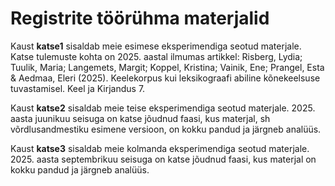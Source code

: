 # Registrite töörühma materjalid

Kaust **katse1** sisaldab meie esimese eksperimendiga seotud materjale. Katse tulemuste kohta on 2025. aastal ilmumas artikkel: Risberg, Lydia; Tuulik, Maria; Langemets, Margit; Koppel, Kristina; Vainik, Ene; Prangel, Esta & Aedmaa, Eleri (2025). Keelekorpus kui leksikograafi abiline kõnekeelsuse tuvastamisel. Keel ja Kirjandus 7.

Kaust **katse2** sisaldab meie teise eksperimendiga seotud materjale. 2025. aasta juunikuu seisuga on katse jõudnud faasi, kus materjal, sh võrdlusandmestiku esimene versioon, on kokku pandud ja järgneb analüüs. 

Kaust **katse3** sisaldab meie kolmanda eksperimendiga seotud materjale. 2025. aasta septembrikuu seisuga on katse jõudnud faasi, kus materjal on kokku pandud ja järgneb analüüs.
